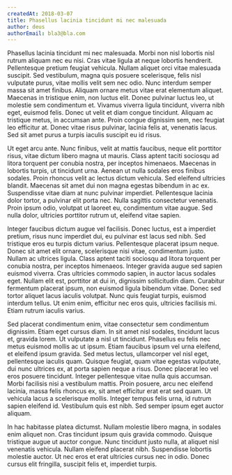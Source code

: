 ```yaml
---
createdAt: 2018-03-07
title: Phasellus lacinia tincidunt mi nec malesuada
author: deus
authorEmail: bla3@bla.com
---
```

Phasellus lacinia tincidunt mi nec malesuada. Morbi non nisl lobortis nisl rutrum aliquam nec eu nisi. Cras vitae ligula at neque lobortis hendrerit. Pellentesque pretium feugiat vehicula. Nullam aliquet orci vitae malesuada suscipit. Sed vestibulum, magna quis posuere scelerisque, felis nisl vulputate purus, vitae mollis velit sem nec odio. Nunc interdum semper massa sit amet finibus. Aliquam ornare metus vitae erat elementum aliquet. Maecenas in tristique enim, non luctus elit. Donec pulvinar luctus leo, ut molestie sem condimentum et. Vivamus viverra ligula tincidunt, viverra nibh eget, euismod felis. Donec ut velit et diam congue tincidunt. Aliquam ac tristique metus, in accumsan ante. Proin congue dignissim sem, nec feugiat leo efficitur at. Donec vitae risus pulvinar, lacinia felis at, venenatis lacus. Sed sit amet purus a turpis iaculis suscipit eu id risus.

Ut eget arcu ante. Nunc finibus, velit at mattis faucibus, neque elit porttitor risus, vitae dictum libero magna ut mauris. Class aptent taciti sociosqu ad litora torquent per conubia nostra, per inceptos himenaeos. Maecenas in lobortis turpis, ut tincidunt urna. Aenean ut nulla sodales eros finibus sodales. Proin rhoncus velit ac lectus dictum vehicula. Sed eleifend ultricies blandit. Maecenas sit amet dui non magna egestas bibendum in ac ex. Suspendisse vitae diam at nunc pulvinar imperdiet. Pellentesque lacinia dolor tortor, a pulvinar elit porta nec. Nulla sagittis consectetur venenatis. Proin ipsum odio, volutpat ut laoreet eu, condimentum vitae augue. Sed nulla dolor, ultricies porttitor rutrum ut, eleifend vitae sapien.

Integer faucibus dictum augue vel facilisis. Donec luctus, est a imperdiet pretium, risus nunc imperdiet dui, eu pulvinar est lacus sed nibh. Sed tristique eros eu turpis dictum varius. Pellentesque placerat ipsum neque. Donec sit amet elit ornare, scelerisque nisi vitae, condimentum justo. Nullam ac ultrices ligula. Class aptent taciti sociosqu ad litora torquent per conubia nostra, per inceptos himenaeos. Integer gravida augue sed sapien euismod viverra. Cras ultricies commodo sapien, in auctor lacus sodales eget. Nullam elit est, porttitor at dui in, dignissim sollicitudin diam. Curabitur fermentum placerat ipsum, non euismod ligula bibendum vitae. Donec sed tortor aliquet lacus iaculis volutpat. Nunc quis feugiat turpis, euismod interdum tellus. Ut enim enim, efficitur nec eros quis, ultricies facilisis mi. Etiam rutrum iaculis varius.

Sed placerat condimentum enim, vitae consectetur sem condimentum dignissim. Etiam eget cursus diam. In sit amet nisl sodales, tincidunt lacus et, gravida lorem. Ut vulputate a nisl ut tincidunt. Phasellus eu felis nec metus euismod mollis ac ut ipsum. Etiam faucibus ipsum vel urna eleifend, et eleifend ipsum gravida. Sed metus lectus, ullamcorper vel nisl eget, pellentesque iaculis quam. Quisque feugiat, quam vitae egestas vulputate, dui nunc ultrices ex, at porta sapien neque a risus. Donec placerat leo vel eros posuere tincidunt. Integer pellentesque vitae nulla quis accumsan. Morbi facilisis nisi a vestibulum mattis. Proin posuere, arcu nec eleifend lacinia, massa felis rhoncus ex, sit amet efficitur erat erat sed quam. Ut vehicula lacus a scelerisque mollis. Integer tempus felis urna, id rutrum sapien eleifend id. Vestibulum quis est nibh. Sed semper ipsum eget auctor aliquam.

In hac habitasse platea dictumst. Nullam molestie libero magna, in sodales enim aliquet non. Cras tincidunt ipsum quis gravida commodo. Quisque tristique augue ut auctor congue. Nunc tincidunt justo nulla, at aliquet nisl venenatis vehicula. Nullam eleifend placerat nibh. Suspendisse lobortis molestie auctor. Ut nec eros et erat ultricies cursus nec in odio. Donec cursus elit fringilla, suscipit felis et, imperdiet turpis.